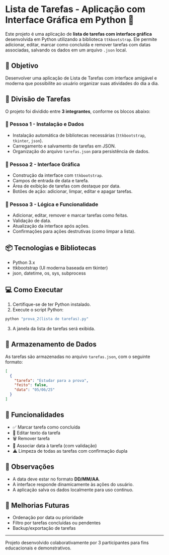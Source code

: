 
# Lista de Tarefas - Aplicação com Interface Gráfica em Python 📝

Este projeto é uma aplicação de **lista de tarefas com interface gráfica** desenvolvida em Python utilizando a biblioteca `ttkbootstrap`. Ele permite adicionar, editar, marcar como concluída e remover tarefas com datas associadas, salvando os dados em um arquivo `.json` local.

## 🎯 Objetivo

Desenvolver uma aplicação de Lista de Tarefas com interface amigável e moderna que possibilite ao usuário organizar suas atividades do dia a dia.

## 👥 Divisão de Tarefas

O projeto foi dividido entre **3 integrantes**, conforme os blocos abaixo:

### 👤 Pessoa 1 - Instalação e Dados
- Instalação automática de bibliotecas necessárias (`ttkbootstrap`, `tkinter`, `json`).
- Carregamento e salvamento de tarefas em JSON.
- Organização do arquivo `tarefas.json` para persistência de dados.

### 👤 Pessoa 2 - Interface Gráfica
- Construção da interface com `ttkbootstrap`.
- Campos de entrada de data e tarefa.
- Área de exibição de tarefas com destaque por data.
- Botões de ação: adicionar, limpar, editar e apagar tarefas.

### 👤 Pessoa 3 - Lógica e Funcionalidade
- Adicionar, editar, remover e marcar tarefas como feitas.
- Validação de data.
- Atualização da interface após ações.
- Confirmações para ações destrutivas (como limpar a lista).

## 📦 Tecnologias e Bibliotecas

- Python 3.x
- ttkbootstrap (UI moderna baseada em tkinter)
- json, datetime, os, sys, subprocess

## 💻 Como Executar

1. Certifique-se de ter Python instalado.
2. Execute o script Python:

```bash
python "prova_2(lista de tarefas).py"
```

3. A janela da lista de tarefas será exibida.

## 💾 Armazenamento de Dados

As tarefas são armazenadas no arquivo `tarefas.json`, com o seguinte formato:

```json
[
  {
    "tarefa": "Estudar para a prova",
    "feito": false,
    "data": "05/06/25"
  }
]
```

## 🔧 Funcionalidades

- ✅ Marcar tarefa como concluída
- 📝 Editar texto da tarefa
- 🗑 Remover tarefa
- 📅 Associar data à tarefa (com validação)
- ⚠️ Limpeza de todas as tarefas com confirmação dupla

## 📌 Observações

- A data deve estar no formato **DD/MM/AA**.
- A interface responde dinamicamente às ações do usuário.
- A aplicação salva os dados localmente para uso contínuo.

## 🚀 Melhorias Futuras

- Ordenação por data ou prioridade
- Filtro por tarefas concluídas ou pendentes
- Backup/exportação de tarefas

---

Projeto desenvolvido colaborativamente por 3 participantes para fins educacionais e demonstrativos.

